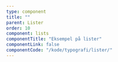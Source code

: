 ```yaml
---
type: component
title: ""
parent: Lister
order: 10
component: lists
componentTitle: "Eksempel på lister"
componentLink: false
componentCode: "/kode/typografi/lister/"
---
```

